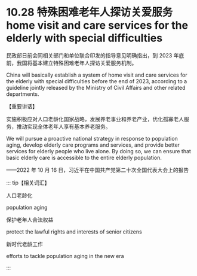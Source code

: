 # 10.28  特殊困难老年人探访关爱服务 home visit and care services for the elderly with special difficulties

民政部日前会同相关部门和单位联合印发的指导意见明确指出，到 2023 年底前，我国将基本建立特殊困难老年人探访关爱服务机制。

China will basically establish a system of home visit and care services for the elderly with special difficulties before the end of 2023, according to a guideline jointly released by the Ministry of Civil Affairs and other related departments.

【重要讲话】

实施积极应对人口老龄化国家战略，发展养老事业和养老产业，优化孤寡老人服务，推动实现全体老年人享有基本养老服务。

We will pursue a proactive national strategy in response to population aging, develop elderly care programs and services, and provide better services for elderly people who live alone. By doing so, we can ensure that basic elderly care is accessible to the entire elderly population.


——2022 年 10 月 16 日，习近平在中国共产党第二十次全国代表大会上的报告

::: tip【相关词汇】

人口老龄化

population aging

保护老年人合法权益

protect the lawful rights and interests of senior citizens

新时代老龄工作

efforts to tackle population aging in the new era

:::